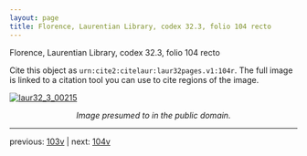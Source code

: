 ```yaml
---
layout: page
title: Florence, Laurentian Library, codex 32.3, folio 104 recto
---
```


Florence, Laurentian Library, codex 32.3, folio 104 recto

Cite this object as `urn:cite2:citelaur:laur32pages.v1:104r`.  The full image is linked to a citation tool you can use to cite regions of the image.

[![laur32_3_00215](http://www.homermultitext.org/iipsrv?IIIF=/project/homer/pyramidal/deepzoom/citelaur/laur32imgs/v1/laur32_3_00215.tif/full/800,/0/default.jpg)](http://www.homermultitext.org/ict2/?urn=urn:cite2:citelaur:laur32imgs.v1:laur32_3_00215) 

<p style="text-align: center; font-style: italic;">Image presumed to in the public domain.</p>

---

previous: [103v](../103v/) | next: [104v](../104v/)